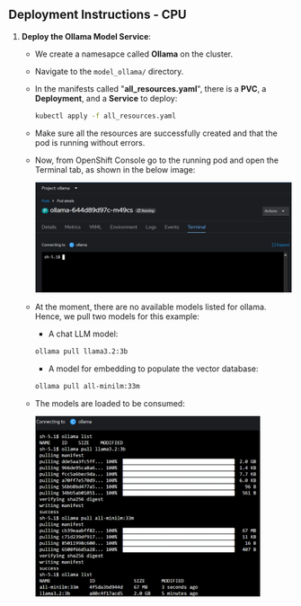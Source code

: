 ## Deployment Instructions - CPU


1. **Deploy the Ollama Model Service**:
   - We create a namesapce called **Ollama** on the cluster.
   - Navigate to the `model_ollama/` directory.
   - In the manifests called "**all_resources.yaml**", there is a **PVC**, a **Deployment**, and a **Service** to deploy:
     ```sh
     kubectl apply -f all_resources.yaml
     ``` 
   - Make sure all the resources are successfully created and that the pod is running without errors.
   - Now, from OpenShift Console go to the running pod and open the Terminal tab, as shown in the below image:
     
     <img src="images/pod_terminal.png" alt="ollama - pod terminal" width="500">

   - At the moment, there are no available models listed for ollama. Hence, we pull two models for this example:
       - A chat LLM model:
        ```sh
        ollama pull llama3.2:3b
        ``` 
       - A model for embedding to populate the vector database:
        ```sh
        ollama pull all-minilm:33m
        ``` 
   - The models are loaded to be consumed:
     
     <img src="images/ollama_model_list.png" alt="ollama - loaded models" width="400">

